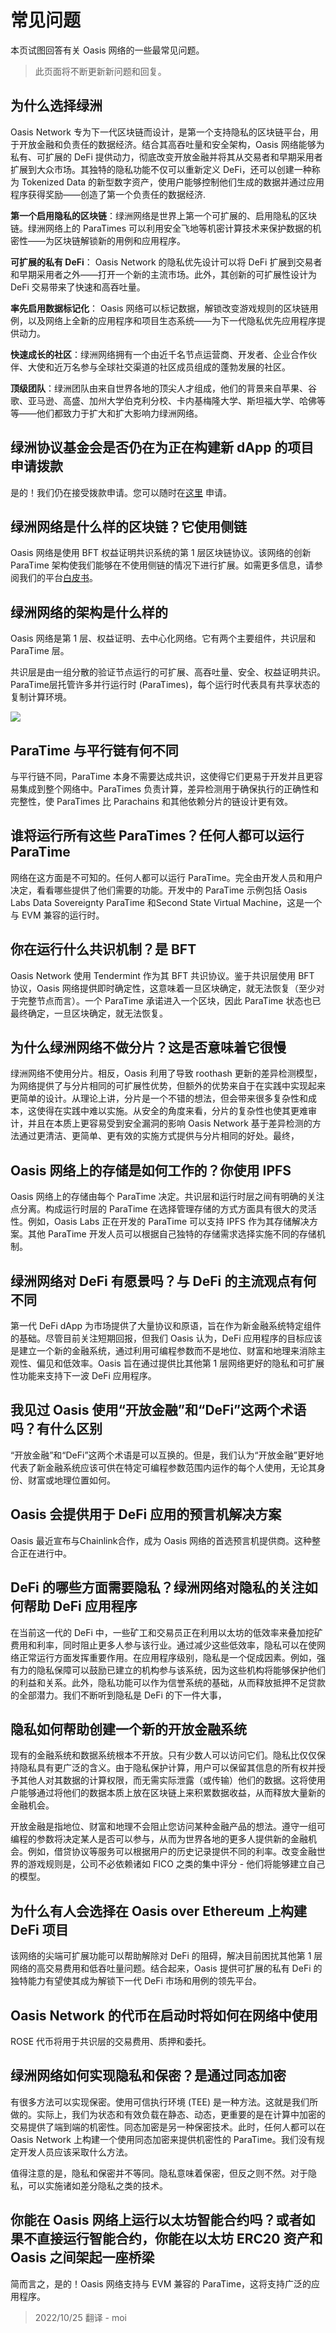 # 常见问题

本页试图回答有关 Oasis 网络的一些最常见问题。

> 此页面将不断更新新问题和回复。

## 为什么选择绿洲
Oasis Network 专为下一代区块链而设计，是第一个支持隐私的区块链平台，用于开放金融和负责任的数据经济。结合其高吞吐量和安全架构，Oasis 网络能够为私有、可扩展的 DeFi 提供动力，彻底改变开放金融并将其从交易者和早期采用者扩展到大众市场。其独特的隐私功能不仅可以重新定义 DeFi，还可以创建一种称为 Tokenized Data 的新型数字资产，使用户能够控制他们生成的数据并通过应用程序获得奖励——创造了第一个负责任的数据经济.

**第一个启用隐私的区块链**：绿洲网络是世界上第一个可扩展的、启用隐私的区块链。绿洲网络上的 ParaTimes 可以利用安全飞地等机密计算技术来保护数据的机密性——为区块链解锁新的用例和应用程序。

**可扩展的私有 DeFi**： Oasis Network 的隐私优先设计可以将 DeFi 扩展到交易者和早期采用者之外——打开一个新的主流市场。此外，其创新的可扩展性设计为 DeFi 交易带来了快速和高吞吐量。

**率先启用数据标记化**： Oasis 网络可以标记数据，解锁改变游戏规则的区块链用例，以及网络上全新的应用程序和项目生态系统——为下一代隐私优先应用程序提供动力。

**快速成长的社区**：绿洲网络拥有一个由近千名节点运营商、开发者、企业合作伙伴、大使和近万名参与全球社交渠道的社区成员组成的蓬勃发展的社区。

**顶级团队**：绿洲团队由来自世界各地的顶尖人才组成，他们的背景来自苹果、谷歌、亚马逊、高盛、加州大学伯克利分校、卡内基梅隆大学、斯坦福大学、哈佛等等——他们都致力于扩大和扩大影响力绿洲网络。

## 绿洲协议基金会是否仍在为正在构建新 dApp 的项目申请拨款
是的！我们仍在接受拨款申请。您可以随时在[这里](https://medium.com/oasis-protocol-project/oasis-foundation-grant-wishlist-3ad73b723d7) 申请。

## 绿洲网络是什么样的区块链？它使用侧链
Oasis 网络是使用 BFT 权益证明共识系统的第 1 层区块链协议。该网络的创新 ParaTime 架构使我们能够在不使用侧链的情况下进行扩展。如需更多信息，请参阅我们的平台[白皮书](https://docsend.com/view/6sui2cag4p45ea45)。

## 绿洲网络的架构是什么样的
Oasis 网络是第 1 层、权益证明、去中心化网络。它有两个主要组件，共识层和 ParaTime 层。

共识层是由一组分散的验证节点运行的可扩展、高吞吐量、安全、权益证明共识。
ParaTime层托管许多并行运行时 (ParaTimes)，每个运行时代表具有共享状态的复制计算环境。

![](questions_1.png)

## ParaTime 与平行链有何不同
与平行链不同，ParaTime 本身不需要达成共识，这使得它们更易于开发并且更容易集成到整个网络中。ParaTimes 负责计算，差异检测用于确保执行的正确性和完整性，使 ParaTimes 比 Parachains 和其他依赖分片的链设计更有效。

## 谁将运行所有这些 ParaTimes？任何人都可以运行 ParaTime
网络在这方面是不可知的。任何人都可以运行 ParaTime。完全由开发人员和用户决定，看看哪些提供了他们需要的功能。开发中的 ParaTime 示例包括 Oasis Labs Data Sovereignty ParaTime 和Second State Virtual Machine，这是一个与 EVM 兼容的运行时。

## 你在运行什么共识机制？是 BFT
Oasis Network 使用 Tendermint 作为其 BFT 共识协议。鉴于共识层使用 BFT 协议，Oasis 网络提供即时确定性，这意味着一旦区块确定，就无法恢复（至少对于完整节点而言）。一个 ParaTime 承诺进入一个区块，因此 ParaTime 状态也已最终确定，一旦区块确定，就无法恢复。

## 为什么绿洲网络不做分片？这是否意味着它很慢
绿洲网络不使用分片。相反，Oasis 利用了导致 roothash 更新的差异检测模型，为网络提供了与分片相同的可扩展性优势，但额外的优势来自于在实践中实现起来更简单的设计。从理论上讲，分片是一个不错的想法，但会带来很多复杂性和成本，这使得在实践中难以实施。从安全的角度来看，分片的复杂性也使其更难审计，并且在本质上更容易受到安全漏洞的影响 Oasis Network 基于差异检测的方法通过更清洁、更简单、更有效的实施方式提供与分片相同的好处。最终，

## Oasis 网络上的存储是如何工作的？你使用 IPFS
Oasis 网络上的存储由每个 ParaTime 决定。共识层和运行时层之间有明确的关注点分离。构成运行时层的 ParaTime 在选择管理存储的方式方面具有很大的灵活性。例如，Oasis Labs 正在开发的 ParaTime 可以支持 IPFS 作为其存储解决方案。其他 ParaTime 开发人员可以根据自己独特的存储需求选择实施不同的存储机制。

## 绿洲网络对 DeFi 有愿景吗？与 DeFi 的主流观点有何不同
第一代 DeFi dApp 为市场提供了大量协议和原语，旨在作为新金融系统特定组件的基础。尽管目前关注短期回报，但我们 Oasis 认为，DeFi 应用程序的目标应该是建立一个新的金融系统，通过利用可编程参数而不是地位、财富和地理来消除主观性、偏见和低效率。Oasis 旨在通过提供比其他第 1 层网络更好的隐私和可扩展性功能来支持下一波 DeFi 应用程序。

## 我见过 Oasis 使用“开放金融”和“DeFi”这两个术语吗？有什么区别
“开放金融”和“DeFi”这两个术语是可以互换的。但是，我们认为“开放金融”更好地代表了新金融系统应该可供在特定可编程参数范围内运作的每个人使用，无论其身份、财富或地理位置如何。

## Oasis 会提供用于 DeFi 应用的预言机解决方案
Oasis 最近宣布与Chainlink合作，成为 Oasis 网络的首选预言机提供商。这种整合正在进行中。

## DeFi 的哪些方面需要隐私？绿洲网络对隐私的关注如何帮助 DeFi 应用程序
在当前这一代的 DeFi 中，一些矿工和交易员正在利用以太坊的低效率来叠加挖矿费用和利率，同时阻止更多人参与该行业。通过减少这些低效率，隐私可以在使网络正常运行方面发挥重要作用。在应用程序级别，隐私是一个促成因素。例如，强有力的隐私保障可以鼓励已建立的机构参与该系统，因为这些机构将能够保护他们的利益和关系。此外，隐私功能可以作为信誉系统的基础，从而释放抵押不足贷款的全部潜力。我们不断听到隐私是 DeFi 的下一件大事，

## 隐私如何帮助创建一个新的开放金融系统
现有的金融系统和数据系统根本不开放。只有少数人可以访问它们。隐私比仅仅保持隐私具有更广泛的含义。由于隐私保护计算，用户可以保留其信息的所有权并授予其他人对其数据的计算权限，而无需实际泄露（或传输）他们的数据。这将使用户能够通过将他们的数据本质上放在区块链上来积累数据收益，从而释放大量新的金融机会。

开放金融是指地位、财富和地理不会阻止您访问某种金融产品的想法。遵守一组可编程的参数将决定某人是否可以参与，从而为世界各地的更多人提供新的金融机会。例如，借贷协议等服务可以根据用户的历史记录提供不同的利率。改变金融世界的游戏规则是，公司不必依赖诸如 FICO 之类的集中评分 - 他们将能够建立自己的模型。

## 为什么有人会选择在 Oasis over Ethereum 上构建 DeFi 项目
该网络的尖端可扩展功能可以帮助解除对 DeFi 的阻碍，解决目前困扰其他第 1 层网络的高交易费用和低吞吐量问题。结合起来，Oasis 提供可扩展的私有 DeFi 的独特能力有望使其成为解锁下一代 DeFi 市场和用例的领先平台。

## Oasis Network 的代币在启动时将如何在网络中使用
ROSE 代币将用于共识层的交易费用、质押和委托。

## 绿洲网络如何实现隐私和保密？是通过同态加密
有很多方法可以实现保密。使用可信执行环境 (TEE) 是一种方法。这就是我们所做的。实际上，我们为状态和有效负载在静态、动态，更重要的是在计算中加密的交易提供了端到端的机密性。同态加密是另一种保密技术。此时，任何人都可以在 Oasis Network 上构建一个使用同态加密来提供机密性的 ParaTime。我们没有规定开发人员应该采取什么方法。

值得注意的是，隐私和保密并不等同。隐私意味着保密，但反之则不然。对于隐私，可以实施诸如差分隐私之类的技术。

## 你能在 Oasis 网络上运行以太坊智能合约吗？或者如果不直接运行智能合约，你能在以太坊 ERC20 资产和 Oasis 之间架起一座桥梁
简而言之，是的！Oasis 网络支持与 EVM 兼容的 ParaTime，这将支持广泛的应用程序。

> 2022/10/25 翻译 - moi